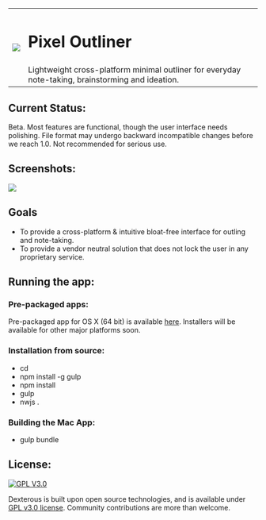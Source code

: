 <table>
  <tr>
    <td rowspan='2'>
      <img src="https://raw.githubusercontent.com/lorefnon/pixel-outliner/master/assets/icons/pxo_app_icon.png">
    </td>
    <td>
      <h1> Pixel Outliner </h1>
    </td>
  </tr>
  <tr>
    <td>
      Lightweight cross-platform minimal outliner for everyday note-taking, brainstorming and ideation.
    </td>  
  </tr>
</table>

## Current Status:

Beta. Most features are functional, though the user interface needs polishing. File format may undergo backward incompatible changes
before we reach 1.0. Not recommended for serious use.

## Screenshots:

<img src="https://raw.githubusercontent.com/lorefnon/pixel-outliner/master/assets/screenshots/screenshot.png">

## Goals

- To provide a cross-platform & intuitive bloat-free interface for outling and note-taking.
- To provide a vendor neutral solution that does not lock the user in any proprietary service.

## Running the app:

### Pre-packaged apps:

Pre-packaged app for OS X (64 bit) is available [here]().
Installers will be available for other major platforms soon.

### Installation from source:

- cd <project-directory>
- npm install -g gulp
- npm install
- gulp
- nwjs .

### Building the Mac App:

- gulp bundle

## License:

[![GPL V3.0](http://www.gnu.org/graphics/gplv3-127x51.png)](http://www.gnu.org/licenses/gpl-3.0.en.html)

Dexterous is built upon open source technologies, and is available under [GPL v3.0 license](https://www.gnu.org/copyleft/gpl.html). Community contributions are more than welcome.

